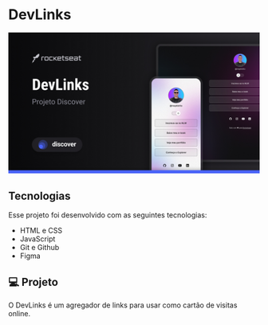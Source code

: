 # DevLinks

![Preview](./.github/preview.jpg)

## Tecnologias

Esse projeto foi desenvolvido com as seguintes tecnologias:

- HTML e CSS
- JavaScript
- Git e Github
- Figma

## :computer: Projeto

O DevLinks é um agregador de links para usar como cartão de visitas online.
